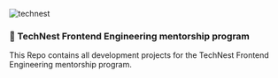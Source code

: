 
![technest](https://github.com/user-attachments/assets/78e3a8e6-deb5-46de-8662-7b576c656521)

### 🚀 TechNest Frontend Engineering mentorship program
This Repo contains all development projects for the TechNest Frontend Engineering mentorship program.
